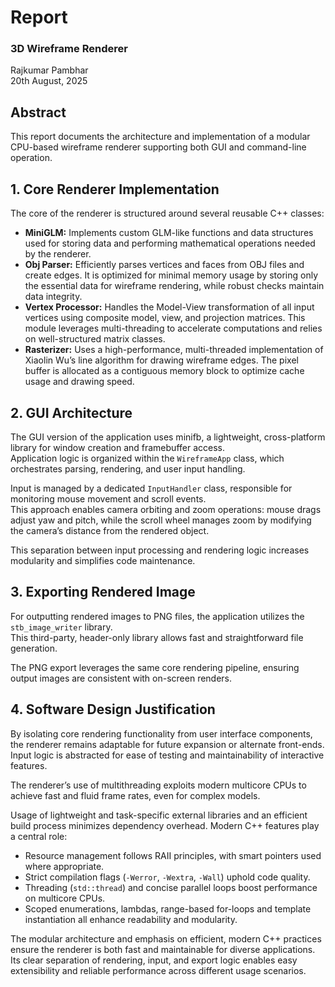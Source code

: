 # Report  
### 3D Wireframe Renderer  
Rajkumar Pambhar  
20th August, 2025

## Abstract

This report documents the architecture and implementation of a modular CPU-based wireframe renderer supporting both GUI and command-line operation.


## 1. Core Renderer Implementation

The core of the renderer is structured around several reusable C++ classes:

- **MiniGLM:** Implements custom GLM-like functions and data structures used for storing data and performing mathematical operations needed by the renderer.
- **Obj Parser:** Efficiently parses vertices and faces from OBJ files and create edges. It is optimized for minimal memory usage by storing only the essential data for wireframe rendering, while robust checks maintain data integrity.
- **Vertex Processor:** Handles the Model-View transformation of all input vertices using composite model, view, and projection matrices. This module leverages multi-threading to accelerate computations and relies on well-structured matrix classes.
- **Rasterizer:** Uses a high-performance, multi-threaded implementation of Xiaolin Wu’s line algorithm for drawing wireframe edges. The pixel buffer is allocated as a contiguous memory block to optimize cache usage and drawing speed.


## 2. GUI Architecture

The GUI version of the application uses minifb, a lightweight, cross-platform library for window creation and framebuffer access.  
Application logic is organized within the `WireframeApp` class, which orchestrates parsing, rendering, and user input handling.

Input is managed by a dedicated `InputHandler` class, responsible for monitoring mouse movement and scroll events.  
This approach enables camera orbiting and zoom operations: mouse drags adjust yaw and pitch, while the scroll wheel manages zoom by modifying the camera’s distance from the rendered object.

This separation between input processing and rendering logic increases modularity and simplifies code maintenance.


## 3. Exporting Rendered Image

For outputting rendered images to PNG files, the application utilizes the `stb_image_writer` library.  
This third-party, header-only library allows fast and straightforward file generation.

The PNG export leverages the same core rendering pipeline, ensuring output images are consistent with on-screen renders.


## 4. Software Design Justification

By isolating core rendering functionality from user interface components, the renderer remains adaptable for future expansion or alternate front-ends. Input logic is abstracted for ease of testing and maintainability of interactive features.

The renderer’s use of multithreading exploits modern multicore CPUs to achieve fast and fluid frame rates, even for complex models.

Usage of lightweight and task-specific external libraries and an efficient build process minimizes dependency overhead. Modern C++ features play a central role:

- Resource management follows RAII principles, with smart pointers used where appropriate.
- Strict compilation flags (`-Werror`, `-Wextra`, `-Wall`) uphold code quality.
- Threading (`std::thread`) and concise parallel loops boost performance on multicore CPUs.
- Scoped enumerations, lambdas, range-based for-loops and template instantiation all enhance readability and modularity.


The modular architecture and emphasis on efficient, modern C++ practices ensure the renderer is both fast and maintainable for diverse applications. Its clear separation of rendering, input, and export logic enables easy extensibility and reliable performance across different usage scenarios.
